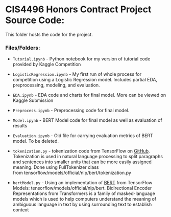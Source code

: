 # CIS4496 Honors Contract Project Source Code:

This folder hosts the code for the project.

### Files/Folders:

- `Tutorial.ipynb` - Python notebook for my version of tutorial code provided by Kaggle Competition

- `LogisticRegression.ipynb` - My first run of whole process for competition using a Logistic Regression model. Includes partial EDA, preprocessing, modeling, and evaluation.

- `EDA.ipynb` - EDA code and charts for final model. More can be viewed on Kaggle Submission

- `Preprocess.ipynb` - Preprocessing code for final model.

- `Model.ipynb` - BERT Model code for final model as well as evaluation of results

- `Evaluation.ipynb` - Old file for carrying evaluation metrics of BERT model. To be deleted.

- `tokenization.py` - tokenization code from TensorFlow on [GitHub](https://github.com/tensorflow/models/blob/master/official/nlp/tools/tokenization.py). Tokenization is used in natural language processing to split paragraphs and sentences into smaller units that can be more easily assigned meaning.
Done using FullTokenizer class from tensorflow/models/official/nlp/bert/tokenization.py

- `bertModel.py` - Using an implementation of [BERT](https://tfhub.dev/tensorflow/bert_en_uncased_L-12_H-768_A-12/1) from TensorFlow Models: tensorflow/models/official/nlp/bert. 
Bidirectional Encoder Representations from Transformers is a family of masked-language models which is used to help computers understand the meaning of ambiguous language in text by using surrounding text to establish context
